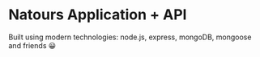 # Natours Application + API

Built using modern technologies: node.js, express, mongoDB, mongoose and friends 😀